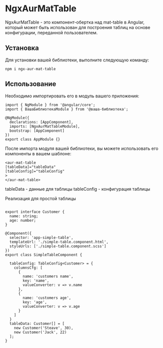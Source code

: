 # NgxAurMatTable

NgxAurMatTable - это компонент-обертка над mat-table в Angular, который может быть использован для построения таблиц на
основе конфигурации, переданной пользователем.

## Установка

Для установки вашей библиотеки, выполните следующую команду:

```
npm i ngx-aur-mat-table
```

## Использование

Необходимо импортировать его в модуль вашего приложения:
```agsl
import { NgModule } from '@angular/core';
import { ВашаБиблиотекаModule } from '@ваша-библиотека';

@NgModule({
  declarations: [AppComponent],
  imports: [NgxAurMatTableModule],
  bootstrap: [AppComponent]
})
export class AppModule {}
```

После импорта модуля вашей библиотеки, вы можете использовать его компоненты в вашем шаблоне:
```
<aur-mat-table
[tableData]="tableData"
[tableConfig]="tableConfig"
>
</aur-mat-table>
```

tableData - данные для таблицы
tableConfig - конфигурация таблицы

Реализация для простой таблицы
```agsl

export interface Customer {
  name: string;
  age: number;
}

@Component({
  selector: 'app-simple-table',
  templateUrl: './simple-table.component.html',
  styleUrls: ['./simple-table.component.scss']
})
export class SimpleTableComponent {

  tableConfig: TableConfig<Customer> = {
    columnsCfg: [
      {
        name: 'customers name',
        key: 'name',
        valueConverter: v => v.name
      },
      {
        name: 'customers age',
        key: 'age',
        valueConverter: v => v.age
      }
    ]
  }
  tableData: Customer[] = [
    new Customer('Steave', 30),
    new Customer('Jack', 22)
  ];
}


```
